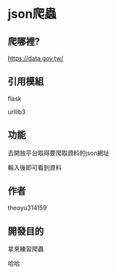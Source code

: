 # json爬蟲

## 爬哪裡?

https://data.gov.tw/

## 引用模組

flask

urllib3

## 功能

去開放平台取得要爬取資料的json網址

輸入後即可看到資料

## 作者

theoyu314159

## 開發目的

拿來練習爬蟲

哈哈
